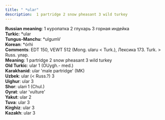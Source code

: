 ```yaml
---
title: " *ular"
description:  1 partridge 2 snow pheasant 3 wild turkey
---
```


<strong>Russian meaning</strong>:  1 куропатка 2 глухарь 3 горная индейка<br>
<strong>Turkic</strong>:  *ular<br>
<strong>Tungus-Manchu</strong>:  *ulgumV<br>
<strong>Korean</strong>:  *órhì<br>
<strong>Comments</strong>:  EDT 150, VEWT 512 (Mong. ularu < Turk.), Лексика 173. Turk. > Russ. улар.<br>
<strong>Meaning</strong>:  1 partridge 2 snow pheasant 3 wild turkey<br>
<strong>Old Turkic</strong>:  ular 1 (OUygh.- med.)<br>
<strong>Karakhanid</strong>:  ular 'male partridge' (MK)<br>
<strong>Uzbek</strong>:  ular (< Russ.?) 3<br>
<strong>Uighur</strong>:  ular 3<br>
<strong>Shor</strong>:  ularɨ 1 (Chul.)<br>
<strong>Oyrat</strong>:  ular 'vulture'<br>
<strong>Yakut</strong>:  ular 2<br>
<strong>Tuva</strong>:  ular 3<br>
<strong>Kirghiz</strong>:  ular 3<br>
<strong>Kazakh</strong>:  ular 3<br>


